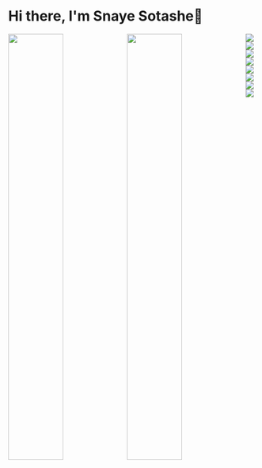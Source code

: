 # Hi there, I'm Snaye Sotashe👋




<img align="left" width="47%" src ="https://github-readme-stats.vercel.app/api?username=SOTASHE&show_icons=true&theme=radical&count_private=true" />

<img align="left" width="47%" src ="https://github-readme-stats.vercel.app/api/top-langs/?username=SOTASHE&layout=compact"  />



<img align="left" src ="https://img.shields.io/badge/javascript-%23323330.svg?style=for-the-badge&logo=javascript&logoColor=%23F7DF1E" />

<img align="left" src ="https://img.shields.io/badge/java-%23ED8B00.svg?style=for-the-badge&logo=java&logoColor=white" />

<img align="left" src ="https://img.shields.io/badge/python-3670A0?style=for-the-badge&logo=python&logoColor=ffdd54" />

<img align="left" src ="https://img.shields.io/badge/typescript-%23007ACC.svg?style=for-the-badge&logo=typescript&logoColor=white" />

<img align="left" src ="https://img.shields.io/badge/dart-%230175C2.svg?style=for-the-badge&logo=dart&logoColor=white" />


<img align="left" src ="https://img.shields.io/badge/kotlin-%230095D5.svg?style=for-the-badge&logo=kotlin&logoColor=white" />


<img align="left" src ="https://img.shields.io/badge/-GraphQL-E10098?style=for-the-badge&logo=graphql&logoColor=white" />

<img align="left" src ="https://img.shields.io/badge/c%23-%23239120.svg?style=for-the-badge&logo=c-sharp&logoColor=white" />














<!--
**SOTASHE/SOTASHE** is a ✨ _special_ ✨ repository because its `README.md` (this file) appears on your GitHub profile.

Here are some ideas to get you started:

- 🔭 I’m currently working on ...
- 🌱 I’m currently learning ...
- 👯 I’m looking to collaborate on ...
- 🤔 I’m looking for help with ...
- 💬 Ask me about ...
- 📫 How to reach me: ...
- 😄 Pronouns: ...
- ⚡ Fun fact: ...
-->
